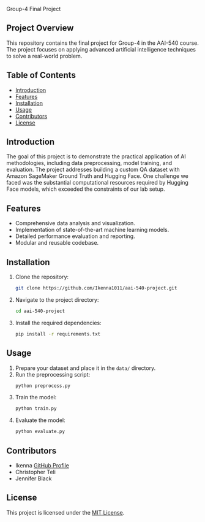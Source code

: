Group-4 Final Project

## Project Overview

This repository contains the final project for Group-4 in the AAI-540 course. The project focuses on applying advanced artificial intelligence techniques to solve a real-world problem.

## Table of Contents

- [Introduction](#introduction)
- [Features](#features)
- [Installation](#installation)
- [Usage](#usage)
- [Contributors](#contributors)
- [License](#license)

## Introduction

The goal of this project is to demonstrate the practical application of AI methodologies, including data preprocessing, model training, and evaluation. The project addresses building a custom QA dataset with Amazon SageMaker Ground Truth and Hugging Face. One challenge we faced was the substantial computational resources required by Hugging Face models, which exceeded the constraints of our lab setup.

## Features

- Comprehensive data analysis and visualization.
- Implementation of state-of-the-art machine learning models.
- Detailed performance evaluation and reporting.
- Modular and reusable codebase.

## Installation

1. Clone the repository:
   ```bash
   git clone https://github.com/Ikenna1011/aai-540-project.git
   ```
2. Navigate to the project directory:
   ```bash
   cd aai-540-project
   ```
3. Install the required dependencies:
   ```bash
   pip install -r requirements.txt
   ```

## Usage

1. Prepare your dataset and place it in the `data/` directory.
2. Run the preprocessing script:
   ```bash
   python preprocess.py
   ```
3. Train the model:
   ```bash
   python train.py
   ```
4. Evaluate the model:
   ```bash
   python evaluate.py
   ```

## Contributors

- Ikenna [GitHub Profile](https://github.com/Ikenna1011)
- Christopher Teli
- Jennifer Black

## License

This project is licensed under the [MIT License](LICENSE).

